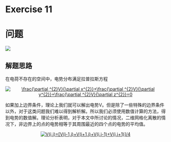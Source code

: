 # Exercise 11
# 问题

![](https://github.com/lopo70/Computational_Physics_N2015301020170/blob/master/Exercise%2011/%E6%8D%95%E8%8E%B7.PNG)
## 解题思路
在电荷不存在的空间中，电势分布满足拉普拉斯方程
<div align=center>
<a href="http://www.codecogs.com/eqnedit.php?latex=\frac{\partial&space;^{2}V}{\partial&space;x^{2}}&plus;\frac{\partial&space;^{2}V}{\partial&space;y^{2}}&plus;\frac{\partial&space;^{2}V}{\partial&space;z^{2}}=0" target="_blank"><img src="http://latex.codecogs.com/gif.latex?\frac{\partial&space;^{2}V}{\partial&space;x^{2}}&plus;\frac{\partial&space;^{2}V}{\partial&space;y^{2}}&plus;\frac{\partial&space;^{2}V}{\partial&space;z^{2}}=0" title="\frac{\partial ^{2}V}{\partial x^{2}}+\frac{\partial ^{2}V}{\partial y^{2}}+\frac{\partial ^{2}V}{\partial z^{2}}=0" /></a>

<div align=left>

如果加上边界条件，理论上我们就可以解出电势V。但是除了一些特殊的边界条件以外，对于这类问题我们难以得到解析解。所以我们必须使用数值计算的方法，得到电势的数值解。理论分析表明，对于本文中所讨论的情况，二维网格化离散的情况下，非边界上的点的电势相等于其周围最近的四个点的电势的平均值。

<div align=center>
<a href="http://www.codecogs.com/eqnedit.php?latex=V(i,j)=[V(i-1,j)&plus;V(i&plus;1,j)&plus;V(i,j-1)&plus;V(i,j&plus;1)]/4" target="_blank"><img src="http://latex.codecogs.com/gif.latex?V(i,j)=[V(i-1,j)&plus;V(i&plus;1,j)&plus;V(i,j-1)&plus;V(i,j&plus;1)]/4" title="V(i,j)=[V(i-1,j)+V(i+1,j)+V(i,j-1)+V(i,j+1)]/4" /></a>
